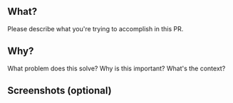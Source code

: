 ## What?

Please describe what you're trying to accomplish in this PR.

## Why?

What problem does this solve? Why is this important? What's the context?

## Screenshots (optional)

